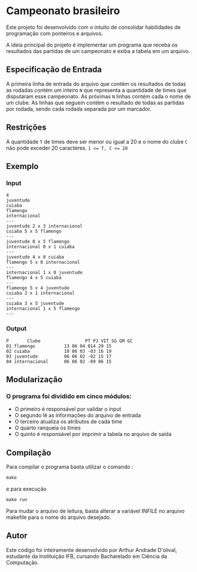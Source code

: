 # Campeonato brasileiro

Este projeto foi desenvolvido com o intuito de consolidar habilidades de programação com ponteiros e arquivos.

A ideia principal do projeto é implementar um programa que receba os resultados das partidas de um campeonato e exiba a tabela em um arquivo.

## Especificação de Entrada

A primeira linha de entrada do arquivo que contém os resultados de todas as rodadas contém um inteiro `N` que representa a quantidade de times que disputaram esse campeonato. As próximas `N` linhas contém cada o nome de um clube. As linhas que seguem contém o resultado de todas as partidas por rodada, sendo cada rodada separada por um marcador.

## Restrições
A quantidade `T` de times deve ser menor ou igual a 20 e o nome do clube `C` não pode exceder 20 caracteres. `1 <= T, C <= 20`

## Exemplo

### Input
~~~
4
juventude
cuiaba
flamengo
internacional
---
juventude 2 x 3 internacional
cuiaba 5 x 5 flamengo
---
juventude 0 x 5 flamengo
internacional 0 x 1 cuiaba
---
juventude 4 x 0 cuiaba
flamengo 5 x 0 internacional
---
internacional 1 x 0 juventude
flamengo 4 x 5 cuiaba
---
flamengo 5 x 4 juventude
cuiaba 2 x 1 internacional
---
cuiaba 3 x 5 juventude
internacional 1 x 5 flamengo
---        
~~~ 

### Output
~~~
P		Clube		          PT PJ VIT SG GM GC
01 flamengo           13 06 04 014 29 15
02 cuiaba             10 06 03 -03 16 19
03 juventude          06 06 02 -02 15 17
04 internacional      06 06 02 -09 06 15
~~~

## Modularização
### O programa foi dividido em cinco módulos: 
- O primeiro é responsável por validar o input
- O segundo lê as informações do arquivo de entrada
- O terceiro atualiza os atributos de cada time
- O quarto ranqueia os times 
- O quinto é responsável por imprimir a tabela no arquivo de saída

## Compilação
Para compilar o programa basta utilizar o comando : 
~~~C
make
~~~
e para execução
~~~C
make run
~~~

Para mudar o arquivo de leitura, basta alterar a variável INFILE no arquivo makefile para o nome do arquivo desejado.

## Autor

Este código foi inteiramente desenvolvido por Arthur Andrade D'olival, estudante da Instituição IFB, cursando Bacharelado em Ciência da Computação.
